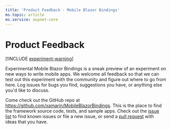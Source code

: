 ```yaml
---
title: 'Product Feedback - Mobile Blazor Bindings'
ms.topic: article
ms.service: aspnet-core
---
```


# Product Feedback

[!INCLUDE [experiment-warning](../includes/experiment-warning.md)]

Experimental Mobile Blazor Bindings is a sneak preview of an experiment on new ways to write mobile apps. We welcome all feedback so that we can test out this experiment with the community and figure out where to go from here. Log issues for bugs you find, suggestions you have, or anything else you'd like to discuss.

Come check out the GitHub repo at <https://github.com/xamarin/MobileBlazorBindings>. This is the place to find the framework source code, tests, and sample apps. Check out the [issue list](https://github.com/xamarin/MobileBlazorBindings/issues) to find known issues or file a new issue, or send a [pull request](https://github.com/xamarin/MobileBlazorBindings/pulls) with ideas that you have.
